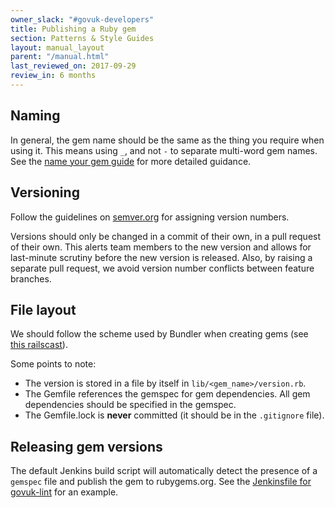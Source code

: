 ```yaml
---
owner_slack: "#govuk-developers"
title: Publishing a Ruby gem
section: Patterns & Style Guides
layout: manual_layout
parent: "/manual.html"
last_reviewed_on: 2017-09-29
review_in: 6 months
---
```


## Naming

In general, the gem name should be the same as the thing you require when using
it. This means using `_`, and not `-` to separate multi-word gem names.  See the
[name your gem guide](http://guides.rubygems.org/name-your-gem/) for more detailed
guidance.

## Versioning

Follow the guidelines on [semver.org](http://semver.org/) for assigning version
numbers.

Versions should only be changed in a commit of their own, in a pull request of
their own. This alerts team members to the new version and allows for
last-minute scrutiny before the new version is released. Also, by raising a
separate pull request, we avoid version number conflicts between feature
branches.

## File layout

We should follow the scheme used by Bundler when creating gems (see [this
railscast](http://railscasts.com/episodes/245-new-gem-with-bundler?view=asciicast)).

Some points to note:

* The version is stored in a file by itself in `lib/<gem_name>/version.rb`.
* The Gemfile references the gemspec for gem dependencies.  All gem
  dependencies should be specified in the gemspec.
* The Gemfile.lock is **never** committed (it should be in the `.gitignore`
  file).

## Releasing gem versions

The default Jenkins build script will automatically detect the presence of a
`gemspec` file and publish the gem to rubygems.org. See the
[Jenkinsfile for govuk-lint](https://github.com/alphagov/govuk-lint/blob/master/Jenkinsfile)
for an example.
